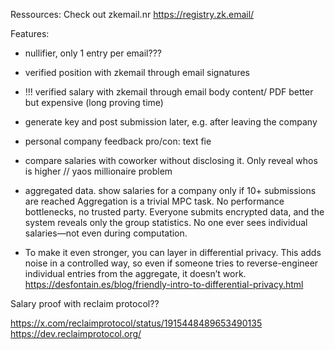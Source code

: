 Ressources:
Check out zkemail.nr
https://registry.zk.email/


Features:

- nullifier, only 1 entry per email???
- verified position with zkemail through email signatures
- !!! verified salary with zkemail through email body content/ PDF better but expensive (long proving time)
- generate key and post submission later, e.g. after leaving the company
- personal company feedback pro/con: text fie

- compare salaries with coworker without disclosing it. Only reveal whos is higher // yaos millionaire problem

- aggregated data. show salaries for a company only if 10+ submissions are reached
Aggregation is a trivial MPC task. No performance bottlenecks, no trusted party. Everyone submits encrypted data, and the system reveals only the group statistics. No one ever sees individual salaries—not even during computation.


- To make it even stronger, you can layer in differential privacy.
This adds noise in a controlled way, so even if someone tries to reverse-engineer individual entries from the aggregate, it doesn’t work.
https://desfontain.es/blog/friendly-intro-to-differential-privacy.html


Salary proof with reclaim protocol??

https://x.com/reclaimprotocol/status/1915448489653490135
https://dev.reclaimprotocol.org/